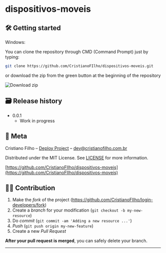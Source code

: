 # dispositivos-moveis

## 🛠 Getting started

Windows:

You can clone the repository through CMD (Command Prompt) just by typing:

```sh
git clone https://github.com/CristianoFIlho/dispositivos-moveis.git
```

or download the zip from the green button at the beginning of the repository

<img src="https://i.ibb.co/vLF3fCV/2021-03-24-23-53-10-github-com-f3b0db456e69.png" alt="Download zip" border="0">





## 🗃 Release history

- 0.0.1
  - Work in progress

## 📝 Meta

Cristiano Filho – [Deploy Project](https://cristianofilho.com.br/mediasocial.html) – dev@cristianofilho.com.br

Distributed under the MIT License. See [LICENSE](LICENSE) for more information.

[https://github.com/CristianoFIlho/dispositivos-moveis](https://github.com/CristianoFIlho/dispositivos-moveis)

## 🧙‍♂️ Contribution

1. Make the _fork_ of the project (<https://github.com/CristianoFIlho/login-developers/fork>)
2. Create a _branch_ for your modification (`git checkout -b my-new-resource`)
3. Do _commit_ (`git commit -am 'Adding a new resource ...'`)
4. _Push_ (`git push origin my-new-feature`)
5. Create a new _Pull Request_

**After your pull request is merged**, you can safely delete your branch.

---
